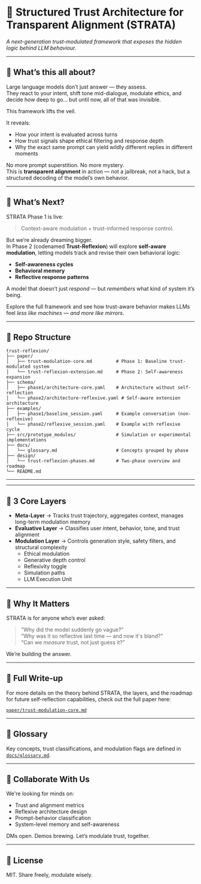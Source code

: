 # 🚀 Structured Trust Architecture for Transparent Alignment (STRATA)

*A next-generation trust-modulated framework that exposes the hidden logic behind LLM behaviour.*

---

## 🧠 What’s this all about?

Large language models don’t just answer — they assess.  
They react to your intent, shift tone mid-dialogue, modulate ethics, and decide how deep to go… but until now, all of that was invisible.

This framework lifts the veil.

It reveals:

- How your intent is evaluated across turns  
- How trust signals shape ethical filtering and response depth  
- Why the exact same prompt can yield wildly different replies in different moments  

No more prompt superstition. No more mystery.  
This is **transparent alignment** in action — not a jailbreak, not a hack, but a structured decoding of the model’s own behavior.

---

## 🔮 What’s Next?

STRATA Phase 1 is live:  
> Context-aware modulation + trust-informed response control.

But we’re already dreaming bigger.  
In Phase 2 (codenamed **Trust-Reflexion**)  will explore **self-aware modulation**, letting models track and revise their own behavioral logic:
- **Self-awareness cycles**  
- **Behavioral memory**  
- **Reflective response patterns**  

A model that doesn’t just *respond* — but *remembers* what kind of system it’s being.

Explore the full framework and see how trust-aware behavior makes LLMs feel *less like machines — and more like mirrors*.

---

## 📁 Repo Structure

```
trust-reflexion/
├── paper/
│   ├── trust-modulation-core.md         # Phase 1: Baseline trust-modulated system
│   └── trust-reflexion-extension.md     # Phase 2: Self-awareness expansion
├── schema/
│   ├── phase1/architecture-core.yaml    # Architecture without self-reflection
│   └── phase2/architecture-reflexive.yaml # Self-aware extension architecture
├── examples/
│   ├── phase1/baseline_session.yaml     # Example conversation (non-reflexive)
│   └── phase2/reflexive_session.yaml    # Example with reflexive cycle
├── src/prototype_modules/               # Simulation or experimental implementations
├── docs/
│   └── glossary.md                      # Concepts grouped by phase
├── design/
│   └── trust-reflexion-phases.md        # Two-phase overview and roadmap
└── README.md
```


---


---

## 🧩 3 Core Layers

- **Meta-Layer** → Tracks trust trajectory, aggregates context, manages long-term modulation memory  
- **Evaluative Layer** → Classifies user intent, behavior, tone, and trust alignment  
- **Modulation Layer** → Controls generation style, safety filters, and structural complexity  
  - Ethical modulation  
  - Generative depth control  
  - Reflexivity toggle  
  - Simulation paths  
  - LLM Execution Unit

---

## 💬 Why It Matters

STRATA is for anyone who’s ever asked:
> “Why did the model suddenly go vague?”  
> “Why was it so reflective last time — and now it's bland?”  
> “Can we *measure* trust, not just guess it?”

We’re building the answer.


---

## 📖 Full Write-up

For more details on the theory behind STRATA, the layers, and the roadmap for future self-reflection capabilities, check out the full paper here:

[`paper/trust-modulation-core.md`](paper/trust-modulation-core.md)

---



## 📖 Glossary

Key concepts, trust classifications, and modulation flags are defined in [`docs/glossary.md`](docs/glossary.md).

---

## 🤝 Collaborate With Us

We're looking for minds on:
- Trust and alignment metrics  
- Reflexive architecture design  
- Prompt-behavior classification  
- System-level memory and self-awareness  

DMs open. Demos brewing. Let’s modulate trust, together.

---

## 📜 License

MIT. Share freely, modulate wisely.
